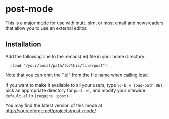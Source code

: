post-mode
=========

This is a major mode for use with [mutt](http://www.mutt.org/), slrn, or most
email and newsreaders that allow you to use an external editor.

Installation
------------

Add the following line to the .emacs(.el) file in your home directory:

```
  (load "/your/local/path/to/this/file/post")
```

Note that you can omit the ".el" from the file name when calling load.

If you want to make it available to all your users, type `\C-h v
load-path RET`, pick an appropriate directory for `post.el`, and modify
your sitewide `default.el` to `(require 'post)`.

You may find the latest version of this mode at
http://sourceforge.net/projects/post-mode/
